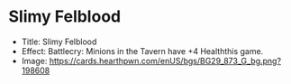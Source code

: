 # Slimy Felblood
- Title:  Slimy Felblood
- Effect:  Battlecry: Minions in the Tavern have +4 Healththis game.
- Image:  https://cards.hearthpwn.com/enUS/bgs/BG29_873_G_bg.png?198608
